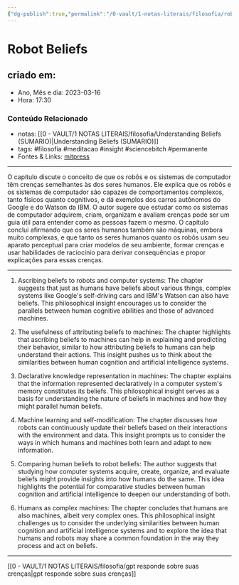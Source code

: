 ```yaml
---
{"dg-publish":true,"permalink":"/0-vault/1-notas-literais/filosofia/robot-beliefs/","title":"Robot Beliefs","tags":["filosofia","meditacao","insight","sciencebitch","permanente"],"dgHomeLink":true,"dgShowLocalGraph":true,"dgShowFileTree":true,"noteIcon":""}
---
```



# Robot Beliefs

## criado em: 

- Ano, Mês e dia: 2023-03-16
- Hora: 17:30

### Conteúdo Relacionado

- notas: [[0 - VAULT/1 NOTAS LITERAIS/filosofia/Understanding Beliefs (SUMARIO)\|Understanding Beliefs (SUMARIO)]]
- tags: #filosofia #meditacao #insight #sciencebitch #permanente
- Fontes & Links: [mitpress](https://mitpress.mit.edu/9780262526432/understanding-beliefs/)
---

O capítulo discute o conceito de que os robôs e os sistemas de computador têm crenças semelhantes às dos seres humanos. Ele explica que os robôs e os sistemas de computador são capazes de comportamentos complexos, tanto físicos quanto cognitivos, e dá exemplos dos carros autônomos do Google e do Watson da IBM. O autor sugere que estudar como os sistemas de computador adquirem, criam, organizam e avaliam crenças pode ser um guia útil para entender como as pessoas fazem o mesmo. O capítulo conclui afirmando que os seres humanos também são máquinas, embora muito complexas, e que tanto os seres humanos quanto os robôs usam seu aparato perceptual para criar modelos de seu ambiente, formar crenças e usar habilidades de raciocínio para derivar consequências e propor explicações para essas crenças.

---

1. Ascribing beliefs to robots and computer systems: The chapter suggests that just as humans have beliefs about various things, complex systems like Google's self-driving cars and IBM's Watson can also have beliefs. This philosophical insight encourages us to consider the parallels between human cognitive abilities and those of advanced machines.

2. The usefulness of attributing beliefs to machines: The chapter highlights that ascribing beliefs to machines can help in explaining and predicting their behavior, similar to how attributing beliefs to humans can help understand their actions. This insight pushes us to think about the similarities between human cognition and artificial intelligence systems.

3. Declarative knowledge representation in machines: The chapter explains that the information represented declaratively in a computer system's memory constitutes its beliefs. This philosophical insight serves as a basis for understanding the nature of beliefs in machines and how they might parallel human beliefs.

4. Machine learning and self-modification: The chapter discusses how robots can continuously update their beliefs based on their interactions with the environment and data. This insight prompts us to consider the ways in which humans and machines both learn and adapt to new information.

5. Comparing human beliefs to robot beliefs: The author suggests that studying how computer systems acquire, create, organize, and evaluate beliefs might provide insights into how humans do the same. This idea highlights the potential for comparative studies between human cognition and artificial intelligence to deepen our understanding of both.

6. Humans as complex machines: The chapter concludes that humans are also machines, albeit very complex ones. This philosophical insight challenges us to consider the underlying similarities between human cognition and artificial intelligence systems and to explore the idea that humans and robots may share a common foundation in the way they process and act on beliefs.

---

[[0 - VAULT/1 NOTAS LITERAIS/filosofia/gpt responde sobre suas crenças\|gpt responde sobre suas crenças]]
